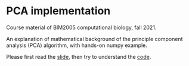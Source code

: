 # PCA implementation
Course material of BIM2005 computational biology, fall 2021.

An explanation of mathematical background of the principle component analysis (PCA) algorithm, with hands-on numpy example.

Please first read the [slide](./slide/PCA_implementation.pdf), then try to understand the [code](./notebook/PCA.ipynb).
